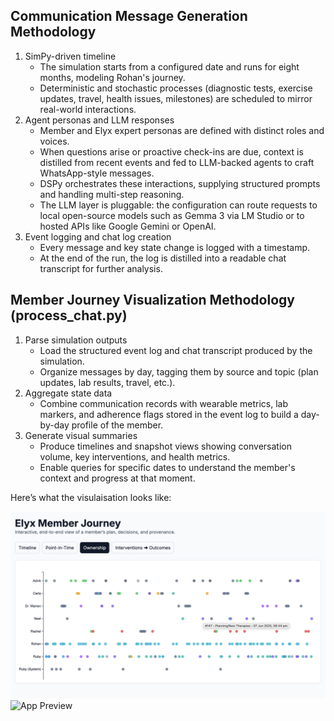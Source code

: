 ## Communication Message Generation Methodology

1. SimPy-driven timeline
   - The simulation starts from a configured date and runs for eight months, modeling Rohan's journey.
   - Deterministic and stochastic processes (diagnostic tests, exercise updates, travel, health issues, milestones) are scheduled to mirror real-world interactions.
2. Agent personas and LLM responses
   - Member and Elyx expert personas are defined with distinct roles and voices.
   - When questions arise or proactive check-ins are due, context is distilled from recent events and fed to LLM-backed agents to craft WhatsApp-style messages.
   - DSPy orchestrates these interactions, supplying structured prompts and handling multi-step reasoning.
   - The LLM layer is pluggable: the configuration can route requests to local open-source models such as Gemma 3 via LM Studio or to hosted APIs like Google Gemini or OpenAI.
3. Event logging and chat log creation
   - Every message and key state change is logged with a timestamp.
   - At the end of the run, the log is distilled into a readable chat transcript for further analysis.

## Member Journey Visualization Methodology (process_chat.py)

1. Parse simulation outputs
   - Load the structured event log and chat transcript produced by the simulation.
   - Organize messages by day, tagging them by source and topic (plan updates, lab results, travel, etc.).
2. Aggregate state data
   - Combine communication records with wearable metrics, lab markers, and adherence flags stored in the event log to build a day-by-day profile of the member.
3. Generate visual summaries
   - Produce timelines and snapshot views showing conversation volume, key interventions, and health metrics.
   - Enable queries for specific dates to understand the member's context and progress at that moment.

Here’s what the visulaisation looks like:

![App Preview](visualization/visualisation2.png)
![App Preview](visualization/visualize1.png)
